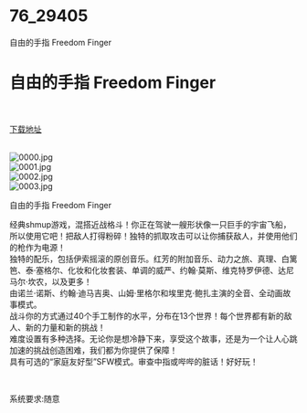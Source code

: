 # 76_29405
自由的手指 Freedom Finger
# 自由的手指 Freedom Finger
 <br/></br>
[下载地址](https://www.switch520.cc/article/29405 "下载地址")
<br/></br>

<p><img title="0000.jpg" src="https://www.switch520.cc/muke_img/2022_04_09_a30fa3720546a.jpg" alt="0000.jpg"><br>
<img title="0001.jpg" src="https://www.switch520.cc/muke_img/2022_04_09_cdd28ff7a59f9.jpg" alt="0001.jpg"><br>
<img title="0002.jpg" src="https://www.switch520.cc/muke_img/2022_04_09_43f2fa4bd0277.jpg" alt="0002.jpg"><br>
<img title="0003.jpg" src="https://www.switch520.cc/muke_img/2022_04_09_392ea404f5afe.jpg" alt="0003.jpg"></p>
<p>自由的手指 Freedom Finger</p>
<p>经典shmup游戏，混搭近战格斗！你正在驾驶一艘形状像一只巨手的宇宙飞船，所以使用它吧！把敌人打得粉碎！独特的抓取攻击可以让你捕获敌人，并使用他们的枪作为电源！<br>
独特的配乐，包括伊索摇滚的原创音乐。红芳的附加音乐、动力之旅、真理、白篱笆、泰·塞格尔、化妆和化妆套装、单调的威严、约翰·莫斯、维克特罗伊德、达尼马尔·坎农，以及更多！<br>
由诺兰·诺斯、约翰·迪马吉奥、山姆·里格尔和埃里克·鲍扎主演的全音、全动画故事模式。<br>
战斗你的方式通过40个手工制作的水平，分布在13个世界！每个世界都有新的敌人、新的力量和新的挑战！<br>
难度设置有多种选择。无论你是想冷静下来，享受这个故事，还是为一个让人心跳加速的挑战创造困难，我们都为你提供了保障！<br>
具有可选的“家庭友好型”SFW模式。审查中指或哔哔的脏话！好好玩！</p>
<p>&nbsp;</p>
<p>系统要求:随意</p>



